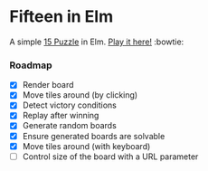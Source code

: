 # Fifteen in Elm

A simple [15 Puzzle](https://www.wikiwand.com/en/15_puzzle) in Elm. [Play it here!](https://s3.amazonaws.com/campezzi/elm/fifteen.html) :bowtie:

### Roadmap
- [x] Render board
- [x] Move tiles around (by clicking)
- [x] Detect victory conditions
- [x] Replay after winning
- [x] Generate random boards
- [x] Ensure generated boards are solvable
- [x] Move tiles around (with keyboard)
- [ ] Control size of the board with a URL parameter
